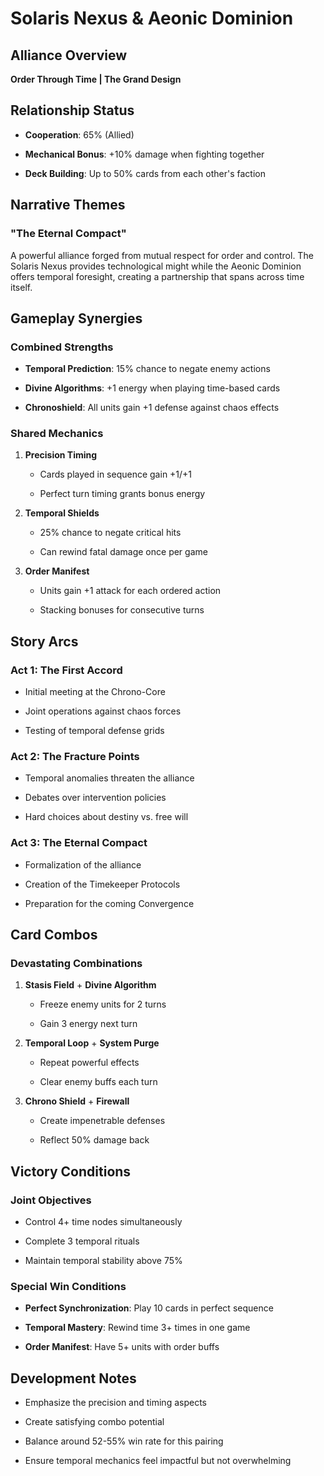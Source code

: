 # Solaris Nexus & Aeonic Dominion

## Alliance Overview

**Order Through Time | The Grand Design**

## Relationship Status

- **Cooperation**: 65% (Allied)

- **Mechanical Bonus**: +10% damage when fighting together

- **Deck Building**: Up to 50% cards from each other's faction

## Narrative Themes

### "The Eternal Compact"

A powerful alliance forged from mutual respect for order and control. The Solaris Nexus provides technological might while the Aeonic Dominion offers temporal foresight, creating a partnership that spans across time itself.

## Gameplay Synergies

### Combined Strengths

- **Temporal Prediction**: 15% chance to negate enemy actions

- **Divine Algorithms**: +1 energy when playing time-based cards

- **Chronoshield**: All units gain +1 defense against chaos effects

### Shared Mechanics

1. **Precision Timing**

   - Cards played in sequence gain +1/+1

   - Perfect turn timing grants bonus energy

2. **Temporal Shields**

   - 25% chance to negate critical hits

   - Can rewind fatal damage once per game

3. **Order Manifest**

   - Units gain +1 attack for each ordered action

   - Stacking bonuses for consecutive turns

## Story Arcs

### Act 1: The First Accord

- Initial meeting at the Chrono-Core

- Joint operations against chaos forces

- Testing of temporal defense grids

### Act 2: The Fracture Points

- Temporal anomalies threaten the alliance

- Debates over intervention policies

- Hard choices about destiny vs. free will

### Act 3: The Eternal Compact

- Formalization of the alliance

- Creation of the Timekeeper Protocols

- Preparation for the coming Convergence

## Card Combos

### Devastating Combinations

1. **Stasis Field** + **Divine Algorithm**

   - Freeze enemy units for 2 turns

   - Gain 3 energy next turn

2. **Temporal Loop** + **System Purge**

   - Repeat powerful effects

   - Clear enemy buffs each turn

3. **Chrono Shield** + **Firewall**

   - Create impenetrable defenses

   - Reflect 50% damage back

## Victory Conditions

### Joint Objectives

- Control 4+ time nodes simultaneously

- Complete 3 temporal rituals

- Maintain temporal stability above 75%

### Special Win Conditions

- **Perfect Synchronization**: Play 10 cards in perfect sequence

- **Temporal Mastery**: Rewind time 3+ times in one game

- **Order Manifest**: Have 5+ units with order buffs

## Development Notes

- Emphasize the precision and timing aspects

- Create satisfying combo potential

- Balance around 52-55% win rate for this pairing

- Ensure temporal mechanics feel impactful but not overwhelming

